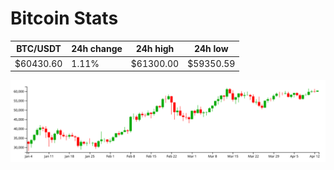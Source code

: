 # Bitcoin Stats

BTC/USDT|24h change|24h high|24h low|
|---|---|---|---|
|$60430.60|1.11%|$61300.00|$59350.59|

<img src="./chart.svg">

